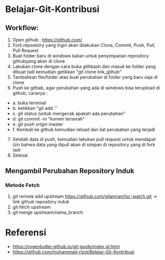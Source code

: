 # Belajar-Git-Kontribusi

## Workflow:
1. Open github : https://github.com/
2. Fork repository yang ingin akan dilakukan Clone, Commit, Push, Pull, Pull Request 
3. Buat folder baru di windows kalian untuk penyimpanan repository githubyang akan di clone
4. Lakukan clone dengan cara buka githbash dan masuk ke folder yang dibuat tadi kemudian getikkan "git clone link_github"
5. Tambahkan file/folder atau buat perubahan di folder yang baru saja di clone
6. Push ke githab, agar perubahan yang ada di windows bisa terupload di github, caranya :
- a. buka terminal
- b. ketikkan "git add ."
- c. git status (untuk mengecek apakah ada perubahan"
- d. git commit -m "komen terserah"
- e. git push origin master
- f. Kembali ke github kemudian reload dan liat perubahan yang terjadi 
7. Setelah data di push, kemudian lakukan pull request untuk mendapat izin bahwa data yang dipull akan di simpan di repository yang di fork tadi
8. Selesai

## Mengambil Perubahan Repository Induk
### Metode Fetch
1. git remote add upstream https://github.com/gilamran/tsc-watch.git -> link github repository induk
2. git fetch upstream
3. git merge upstream/nama_branch

# Referensi
- https://rogerdudler.github.io/git-guide/index.id.html
- https://github.com/muhammad-rizqi/Belajar-Git-Kontribusi
